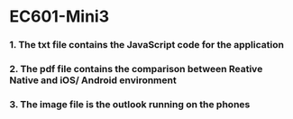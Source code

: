 # EC601-Mini3
### 1. The txt file contains the JavaScript code for the application
### 2. The pdf file contains the comparison between Reative Native and iOS/ Android environment
### 3. The image file is the outlook running on the phones
